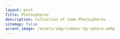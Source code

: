 ```yaml
---
layout: post
Title: Photospheres
description: Collection of some Photospheres
sitemap: false
accent_image: /assets/img/sidebar-bg-sphere.webp
---
```

<link rel="stylesheet" href="https://cdn.jsdelivr.net/npm/photo-sphere-viewer@4/dist/photo-sphere-viewer.min.css"/>

<script src="https://cdn.jsdelivr.net/npm/three/build/three.min.js"></script>
<script src="https://cdn.jsdelivr.net/npm/uevent@2/browser.min.js"></script>
<script src="https://cdn.jsdelivr.net/npm/photo-sphere-viewer@4/dist/photo-sphere-viewer.min.js"></script>
<script src="https://cdn.jsdelivr.net/npm/photo-sphere-viewer@4.0.7/dist/plugins/gyroscope.js"></script>
<script src="https://github.com/mrdoob/three.js/blob/master/examples/js/controls/DeviceOrientationControls.js"></script>

<div id="viewer"></div>

<style>
  /* the viewer container must have a defined size */
  #viewer {
    width: 100%;
    height: 50vh;
  }
</style>

<script>
  var viewer = new PhotoSphereViewer.Viewer({
    plugins: [
    PhotoSphereViewer.GyroscopePlugin,
    ],
    container: document.querySelector('#viewer'),
    panorama: 'https://i.ibb.co/xjGh239/PANO-20161219-100158.jpg',
    navbar: [
    'autorotate',
    'zoom',
    'fullscreen',
    'gyroscope',
    ]
  });
</script>
